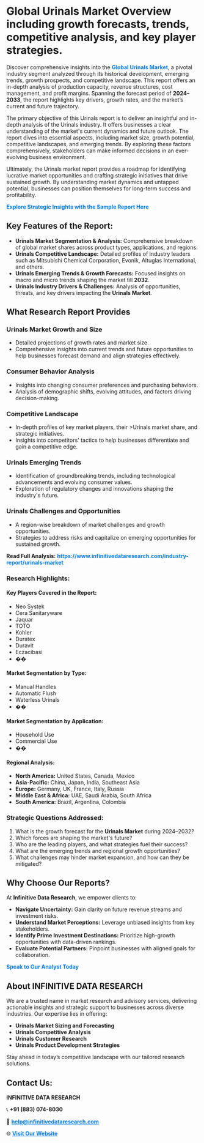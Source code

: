 <h1>Global Urinals Market Overview including growth forecasts, trends, competitive analysis, and key player strategies.</h1>
<p>
Discover comprehensive insights into the 
<a href="https://www.infinitivedataresearch.com/industry-report/urinals-market" rel="dofollow" style="color: #007BFF; text-decoration: none;"><strong>Global Urinals Market</strong></a>, a pivotal industry segment analyzed through its historical development, emerging trends, growth prospects, and competitive landscape. This report offers an in-depth analysis of production capacity, revenue structures, cost management, and profit margins. Spanning the forecast period of <strong>2024–2033</strong>, the report highlights key drivers, growth rates, and the market’s current and future trajectory.
</p>
<p>
The primary objective of this Urinals report is to deliver an insightful and in-depth analysis of the Urinals industry. It offers businesses a clear understanding of the market's current dynamics and future outlook. The report dives into essential aspects, including market size, growth potential, competitive landscapes, and emerging trends. By exploring these factors comprehensively, stakeholders can make informed decisions in an ever-evolving business environment.
</p>
<p>
Ultimately, the Urinals market report provides a roadmap for identifying lucrative market opportunities and crafting strategic initiatives that drive sustained growth. By understanding market dynamics and untapped potential, businesses can position themselves for long-term success and profitability.
</p>
<p>
<a href="https://www.infinitivedataresearch.com/request-sample/reportId=109461" style="color: #007BFF; text-decoration: none;"><strong>Explore Strategic Insights with the Sample Report Here</strong></a>
</p>

<h2>Key Features of the Report:</h2>
<ul>
<li><strong>Urinals Market Segmentation & Analysis:</strong> Comprehensive breakdown of global market shares across product types, applications, and regions.</li>
<li><strong>Urinals Competitive Landscape:</strong> Detailed profiles of industry leaders such as Mitsubishi Chemical Corporation, Evonik, Altuglas International, and others.</li>
<li><strong>Urinals Emerging Trends & Growth Forecasts:</strong> Focused insights on macro and micro trends shaping the market till <strong>2032</strong>.</li>
<li><strong>Urinals Industry Drivers & Challenges:</strong> Analysis of opportunities, threats, and key drivers impacting the <strong>Urinals Market</strong>.</li>
</ul>

<h2>What Research Report Provides</h2>
<h3>Urinals Market Growth and Size</h3>
<ul>
<li>Detailed projections of growth rates and market size.</li>
<li>Comprehensive insights into current trends and future opportunities to help businesses forecast demand and align strategies effectively.</li>
</ul>

<h3>Consumer Behavior Analysis</h3>
<ul>
<li>Insights into changing consumer preferences and purchasing behaviors.</li>
<li>Analysis of demographic shifts, evolving attitudes, and factors driving decision-making.</li>
</ul>

<h3>Competitive Landscape</h3>
<ul>
<li>In-depth profiles of key market players, their >Urinals market share, and strategic initiatives.</li>
<li>Insights into competitors' tactics to help businesses differentiate and gain a competitive edge.</li>
</ul>

<h3>Urinals Emerging Trends</h3>
<ul>
<li>Identification of groundbreaking trends, including technological advancements and evolving consumer values.</li>
<li>Exploration of regulatory changes and innovations shaping the industry's future.</li>
</ul>

<h3>Urinals Challenges and Opportunities</h3>
<ul>
<li>A region-wise breakdown of market challenges and growth opportunities.</li>
<li>Strategies to address risks and capitalize on emerging opportunities for sustained growth.</li>
</ul>
<p><strong>Read Full Analysis:</strong> <a href="https://www.infinitivedataresearch.com/industry-report/urinals-market" rel="dofollow" style="color: #007BFF; text-decoration: none;"><strong>https://www.infinitivedataresearch.com/industry-report/urinals-market</strong></a></p>
<h3>Research Highlights:</h3>
<h4>Key Players Covered in the Report:</h4>
<ul><li>Neo Systek</li><li>Cera Sanitaryware</li><li>Jaquar</li><li>TOTO</li><li>Kohler</li><li>Duratex</li><li>Duravit</li><li>Eczacibasi</li><li>��</li></ul>
<h4>Market Segmentation by Type:</h4>
<ul><li>Manual Handles</li><li>Automatic Flush</li><li>Waterless Urinals</li><li>��</li></ul>
<h4>Market Segmentation by Application:</h4>
<ul><li>Household Use</li><li>Commercial Use</li><li>��</li></ul>

<h4>Regional Analysis:</h4>
<ul>
<li><strong>North America:</strong> United States, Canada, Mexico</li>
<li><strong>Asia-Pacific:</strong> China, Japan, India, Southeast Asia</li>
<li><strong>Europe:</strong> Germany, UK, France, Italy, Russia</li>
<li><strong>Middle East & Africa:</strong> UAE, Saudi Arabia, South Africa</li>
<li><strong>South America:</strong> Brazil, Argentina, Colombia</li>
</ul>

<h3>Strategic Questions Addressed:</h3>
<ol>
<li>What is the growth forecast for the <strong>Urinals Market</strong> during 2024–2032?</li>
<li>Which forces are shaping the market's future?</li>
<li>Who are the leading players, and what strategies fuel their success?</li>
<li>What are the emerging trends and regional growth opportunities?</li>
<li>What challenges may hinder market expansion, and how can they be mitigated?</li>
</ol>

<h2>Why Choose Our Reports?</h2>
<p>At <strong>Infinitive Data Research</strong>, we empower clients to:</p>
<ul>
<li><strong>Navigate Uncertainty:</strong> Gain clarity on future revenue streams and investment risks.</li>
<li><strong>Understand Market Perceptions:</strong> Leverage unbiased insights from key stakeholders.</li>
<li><strong>Identify Prime Investment Destinations:</strong> Prioritize high-growth opportunities with data-driven rankings.</li>
<li><strong>Evaluate Potential Partners:</strong> Pinpoint businesses with aligned goals for collaboration.</li>
</ul>
<p><a href="https://www.infinitivedataresearch.com/industry-report/urinals-market" rel="dofollow" style="color: #007BFF; text-decoration: none;"><strong>Speak to Our Analyst Today</strong></a></p>

<h2>About INFINITIVE DATA RESEARCH</h2>
<p>We are a trusted name in market research and advisory services, delivering actionable insights and strategic support to businesses across diverse industries. Our expertise lies in offering:</p>
<ul>
<li><strong>Urinals Market Sizing and Forecasting</strong></li>
<li><strong>Urinals Competitive Analysis</strong></li>
<li><strong>Urinals Customer Research</strong></li>
<li><strong>Urinals Product Development Strategies</strong></li>
</ul>
<p>Stay ahead in today’s competitive landscape with our tailored research solutions.</p>

<h2>Contact Us:</h2>
<p><strong>INFINITIVE DATA RESEARCH</strong></p>
<p>📞 <strong>+91 (883) 074-8030</strong></p>
<p>📧 <strong><a href="mailto:help@infinitivedataresearch.com" style="color: #007BFF;">help@infinitivedataresearch.com</a></strong></p>
<p>🌐 <strong><a href="https://www.infinitivedataresearch.com" rel="dofollow" style="color: #007BFF;">Visit Our Website</a></strong></p>